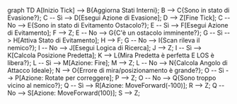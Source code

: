 graph TD
A[Inizio Tick] --> B{Aggiorna Stati Interni};
B --> C{Sono in stato di Evasione?};
C -- Sì --> D[Esegui Azione di Evasione];
D --> Z[Fine Tick];
C -- No --> E{Sono in stato di Evitamento Ostacolo?};
E -- Sì --> F[Esegui Azione di Evitamento];
F --> Z;
E -- No --> G{C'è un ostacolo imminente?};
G -- Sì --> H[Attiva Stato di Evitamento];
H --> F;
G -- No --> I{Scan rileva il nemico?};
I -- No --> J[Esegui Logica di Ricerca];
J --> Z;
I -- Sì --> K[Calcola Posizione Predetta];
K --> L{Mira Predetta è perfetta E LOS è libera?};
L -- Sì --> M[Azione: Fire];
M --> Z;
L -- No --> N{Calcola Angolo di Attacco Ideale};
N --> O{Errore di mira/posizionamento è grande?};
O -- Sì --> P[Azione: Rotate per correggere];
P --> Z;
O -- No --> Q{Sono troppo vicino al nemico?};
Q -- Sì --> R[Azione: MoveForward(-100)];
R --> Z;
Q -- No --> S[Azione: MoveForward(100)];
S --> Z;
